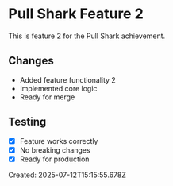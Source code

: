 # Pull Shark Feature 2

This is feature 2 for the Pull Shark achievement.

## Changes
- Added feature functionality 2
- Implemented core logic
- Ready for merge

## Testing
- [x] Feature works correctly
- [x] No breaking changes
- [x] Ready for production

Created: 2025-07-12T15:15:55.678Z
